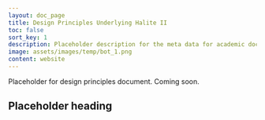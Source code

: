 ```yaml
---
layout: doc_page
title: Design Principles Underlying Halite II
toc: false
sort_key: 1
description: Placeholder description for the meta data for academic document.
image: assets/images/temp/bot_1.png
content: website
---
```


Placeholder for design principles document. Coming soon.

## Placeholder heading

